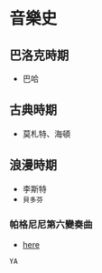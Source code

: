 # __音樂史__

## 巴洛克時期
- 巴哈

## 古典時期
- 莫札特、海頓

## 浪漫時期
- 李斯特
- `貝多芬`
### 帕格尼尼第六變奏曲 
- [here](https://www.youtube.com/watch?v=7Blf8Y527DY)
```
YA
```
